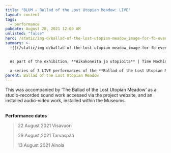 ```yaml
---
title: "BLUM ~ Ballad of the Lost Utopian Meadow: LIVE"
layout: content
tags:
  - performance
pubdate: August 28, 2021 12:00 AM
unlisted: "false"
hero: /static/img-d/ballad-of-the-lost-utopian-meadow_image-for-fb-event_2021.jpg
summary: >-
  ![](/static/img-d/ballad-of-the-lost-utopian-meadow_image-for-fb-event_2021.jpg)


  As part of the exhibition, **Aikakoneita ja utopioita** | Time Machine and Utopias, 

  a series of 3 LIVE performances of the **Ballad of the Lost Utopian Meadow** were conducted, comprising of an introduction performed by Ali Akbar Mehta and Vidha Saumya, an excerpt of the Ballad performed by varialambo (Varia Sjöström and Hatz Lambo), and ‘Ruis’, an autoethnographic fiction about the history and life-cycle of rye written and performed by Joss Allen.
parent: Ballad of the Lost Utopian Meadow
---
```

This was accompanied by ‘The Ballad of the Lost Utopian Meadow’ as a studio-recorded sound work accessed via the project website, and an installed audio-video work, installed within the Museums.

**<br/>Performance dates**

> 22 August 2021 Visavuori
>
> 29 August 2021 Tarvaspää
>
> 13 August 2021 Ainola